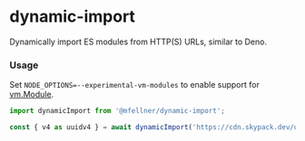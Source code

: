 # dynamic-import

Dynamically import ES modules from HTTP(S) URLs, similar to Deno.

### Usage

Set `NODE_OPTIONS=--experimental-vm-modules` to enable support for [vm.Module](https://nodejs.org/api/vm.html#vm_class_vm_module).

```js
import dynamicImport from '@mfellner/dynamic-import';

const { v4 as uuidv4 } = await dynamicImport('https://cdn.skypack.dev/uuid');
```
